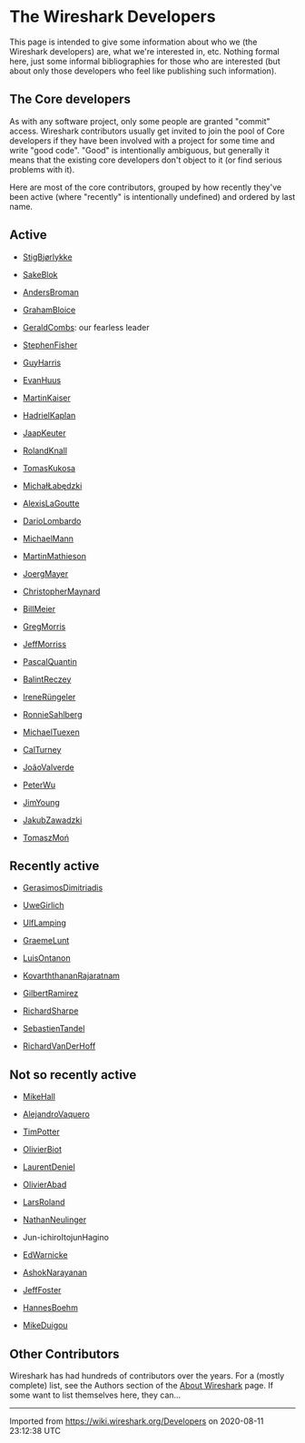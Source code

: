 # The Wireshark Developers

This page is intended to give some information about who we (the Wireshark developers) are, what we're interested in, etc. Nothing formal here, just some informal bibliographies for those who are interested (but about only those developers who feel like publishing such information).

## The Core developers

As with any software project, only some people are granted "commit" access. Wireshark contributors usually get invited to join the pool of Core developers if they have been involved with a project for some time and write "good code". "Good" is intentionally ambiguous, but generally it means that the existing core developers don't object to it (or find serious problems with it).

Here are most of the core contributors, grouped by how recently they've been active (where "recently" is intentionally undefined) and ordered by last name.

## Active

  - [StigBjørlykke](/StigBjørlykke)

  - [SakeBlok](/SakeBlok)

  - [AndersBroman](/AndersBroman)

  - [GrahamBloice](/GrahamBloice)

  - [GeraldCombs](/GeraldCombs): our fearless leader

  - [StephenFisher](/StephenFisher)

  - [GuyHarris](/GuyHarris)

  - [EvanHuus](/EvanHuus)

  - [MartinKaiser](/MartinKaiser)

  - [HadrielKaplan](/HadrielKaplan)

  - [JaapKeuter](/JaapKeuter)

  - [RolandKnall](/RolandKnall)

  - [TomasKukosa](/TomasKukosa)

  - [MichałŁabędzki](/MichałŁabędzki)

  - [AlexisLaGoutte](/AlexisLaGoutte)

  - [DarioLombardo](/DarioLombardo)

  - [MichaelMann](/MichaelMann)

  - [MartinMathieson](/MartinMathieson)

  - [JoergMayer](/JoergMayer)

  - [ChristopherMaynard](/ChristopherMaynard)

  - [BillMeier](/BillMeier)

  - [GregMorris](/GregMorris)

  - [JeffMorriss](/JeffMorriss)

  - [PascalQuantin](/PascalQuantin)

  - [BalintReczey](/BalintReczey)

  - [IreneRüngeler](/IreneRüngeler)

  - [RonnieSahlberg](/RonnieSahlberg)

  - [MichaelTuexen](/MichaelTuexen)

  - [CalTurney](/CalTurney)

  - [JoãoValverde](/JoãoValverde)

  - [PeterWu](/PeterWu)

  - [JimYoung](/JimYoung)

  - [JakubZawadzki](/JakubZawadzki)

  - [TomaszMoń](/TomaszMoń)

## Recently active

  - [GerasimosDimitriadis](/GerasimosDimitriadis)

  - [UweGirlich](/UweGirlich)

  - [UlfLamping](/UlfLamping)

  - [GraemeLunt](/GraemeLunt)

  - [LuisOntanon](/LuisOntanon)

  - [KovarththananRajaratnam](/KovarththananRajaratnam)

  - [GilbertRamirez](/GilbertRamirez)

  - [RichardSharpe](/RichardSharpe)

  - [SebastienTandel](/SebastienTandel)

  - [RichardVanDerHoff](/RichardVanDerHoff)

## Not so recently active

  - [MikeHall](/MikeHall)

  - [AlejandroVaquero](/AlejandroVaquero)

  - [TimPotter](/TimPotter)

  - [OlivierBiot](/OlivierBiot)

  - [LaurentDeniel](/LaurentDeniel)

  - [OlivierAbad](/OlivierAbad)

  - [LarsRoland](/LarsRoland)

  - [NathanNeulinger](/NathanNeulinger)

  - Jun-ichiroItojunHagino

  - [EdWarnicke](/EdWarnicke)

  - [AshokNarayanan](/AshokNarayanan)

  - [JeffFoster](/JeffFoster)

  - [HannesBoehm](/HannesBoehm)

  - [MikeDuigou](/MikeDuigou)

## Other Contributors

Wireshark has had hundreds of contributors over the years. For a (mostly complete) list, see the Authors section of the [About Wireshark](http://www.wireshark.org/about.html) page. If some want to list themselves here, they can...

---

Imported from https://wiki.wireshark.org/Developers on 2020-08-11 23:12:38 UTC
